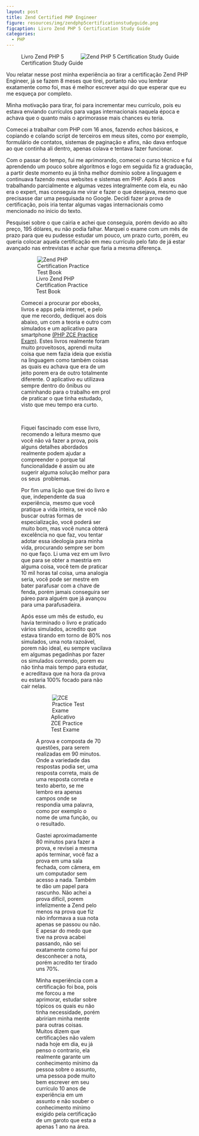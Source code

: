```yaml
---
layout: post
title: Zend Certified PHP Engineer
figure: resources/img/zendphp5certificationstudyguide.png
figcaption: Livro Zend PHP 5 Certification Study Guide
categories:
  - PHP
---
```

<figure>
	<img align="right" alt="Zend PHP 5 Certification Study Guide" src="{{ site.url }}/resources/img/zendphp5certificationstudyguide.png" />
	<figcaption>Livro Zend PHP 5 Certification Study Guide</figcaption>
</figure>

Vou relatar nesse post minha experiência ao tirar a certificação Zend PHP Engineer, já se fazem 8 meses que tirei, portanto não vou lembrar exatamente como foi, mas é melhor escrever aqui do que esperar que eu me esqueça por completo.

Minha motivação para tirar, foi para incrementar meu currículo, pois eu estava enviando currículos para vagas internacionais naquela época e achava que o quanto mais o aprimorasse mais chances eu teria.

Comecei a trabalhar com PHP com 16 anos, fazendo _echos_ básicos, e copiando e colando script de terceiros em meus sites, como por exemplo, formulário de contatos, sistemas de paginação e afins, não dava enfoque ao que continha ali dentro, apenas colava e tentava fazer funcionar.<!--more-->

Com o passar do tempo, fui me aprimorando, comecei o curso técnico e fui aprendendo um pouco sobre algoritmos e logo em seguida fiz a graduação, a partir deste momento eu já tinha melhor domínio sobre a linguagem e continuava fazendo meus websites e sistemas em PHP. Após 8 anos trabalhando parcialmente e algumas vezes integralmente com ela, eu não era o expert, mas conseguia me virar e fazer o que desejava, mesmo que precisasse dar uma pesquisada no Google. Decidi fazer a prova de certificação, pois iria tentar algumas vagas internacionais como mencionado no inicio do texto.

Pesquisei sobre o que cairia e achei que conseguia, porém devido ao alto preço, 195 dólares, eu não podia falhar. Marquei o exame com um mês de prazo para que eu pudesse estudar um pouco, um prazo curto, porém, eu queria colocar aquela certificação em meu currículo pelo fato de já estar avançado nas entrevistas e achar que faria a mesma diferença.<figure id="attachment_91" style="width: 243px" class="wp-caption alignright">

<figure>
	<img align="right" alt="Zend PHP Certification Practice Test Book" src="{{ site.url }}/resources/img/zendphpcertificationpracticetestbook.png" />
	<figcaption>Livro Zend PHP Certification Practice Test Book</figcaption>
</figure>

Comecei a procurar por ebooks, livros e apps pela internet, e pelo que me recordo, dediquei aos dois abaixo, um com a teoria e outro com simulados e um aplicativo para smartphone [(PHP ZCE Practice Exam)](mailto:https://play.google.com/store/apps/details%3Fid=com.quiz.php). Estes livros realmente foram muito proveitosos, aprendi muita coisa que nem fazia ideia que existia na linguagem como também coisas as quais eu achava que era de um jeito porem era de outro totalmente diferente. O aplicativo eu utilizava sempre dentro do ônibus ou caminhando para o trabalho em prol de praticar o que tinha estudado, visto que meu tempo era curto.

&nbsp;

Fiquei fascinado com esse livro, recomendo a leitura mesmo que você não vá fazer a prova, pois alguns detalhes abordados realmente podem ajudar a compreender o porque tal funcionalidade é assim ou ate sugerir alguma solução melhor para os seus  problemas.

Por fim uma lição que tirei do livro e que, independente da sua experiência, mesmo que você pratique a vida inteira, se você não buscar outras formas de especialização, você poderá ser muito bom, mas você nunca obterá excelência no que faz, vou tentar adotar essa ideologia para minha vida, procurando sempre ser bom no que faço. Li uma vez em um livro que para se obter a maestria em alguma coisa, você tem de praticar 10 mil horas tal coisa, uma analogia seria, você pode ser mestre em bater parafusar com a chave de fenda, porém jamais conseguira ser páreo para alguém que já avançou para uma parafusadeira.

Após esse um mês de estudo, eu havia terminado o livro e praticado vários simulados, acredito que estava tirando em torno de 80% nos simulados, uma nota razoável, porem não ideal, eu sempre vacilava em algumas pegadinhas por fazer os simulados correndo, porem eu não tinha mais tempo para estudar, e acreditava que na hora da prova eu estaria 100% focado para não cair nelas.<figure id="attachment_92" style="width: 174px" class="wp-caption alignright">

<figure>
	<img align="right" alt="ZCE Practice Test Exame" src="{{ site.url }}/resources/img/zcepractivetestexameapp.png" />
	<figcaption>Aplicativo ZCE Practice Test Exame</figcaption>
</figure>

A prova e composta de 70 questões, para serem realizadas em 90 minutos. Onde a variedade das respostas podia ser, uma resposta correta, mais de uma resposta correta e texto aberto, se me lembro era apenas campos onde se respondia uma palavra, como por exemplo o nome de uma função, ou o resultado.

Gastei aproximadamente 80 minutos para fazer a prova, e revisei a mesma após terminar, você faz a prova em uma sala fechada, com câmera, em um computador sem acesso a nada. Também te dão um papel para rascunho. Não achei a prova difícil, porem infelizmente a Zend pelo menos na prova que fiz não informava a sua nota apenas se passou ou não. E apesar do medo que tive na prova acabei passando, não sei exatamente como fui por desconhecer a nota, porém acredito ter tirado uns 70%.

Minha experiência com a certificação foi boa, pois me forcou a me aprimorar, estudar sobre tópicos os quais eu não tinha necessidade, porém abririam minha mente para outras coisas. Muitos dizem que certificações não valem nada hoje em dia, eu já penso o contrario, ela realmente garante um conhecimento mínimo da pessoa sobre o assunto, uma pessoa pode muito bem escrever em seu currículo 10 anos de experiência em um assunto e não souber o conhecimento mínimo exigido pela certificação de um garoto que esta a apenas 1 ano na área.
